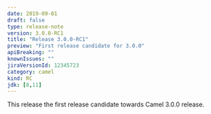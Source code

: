 ```yaml
---
date: 2019-09-01
draft: false
type: release-note
version: 3.0.0-RC1
title: "Release 3.0.0-RC1"
preview: "First release candidate for 3.0.0"
apiBreaking: ""
knownIssues: ""
jiraVersionId: 12345723
category: camel
kind: RC
jdk: [8,11]
---
```


This release the first release candidate towards Camel 3.0.0 release.
